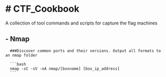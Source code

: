 <h1># CTF_Cookbook</h1>
A collection of tool commands and scripts for capture the flag machines

  <h2>- Nmap</h2>
      
      ###Discover common ports and their versions. Output all formats to an nmap folder
      
      ```bash
      nmap -sC -sV -oA nmap/[boxname] [box_ip_address]
      ```
